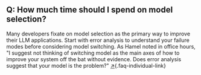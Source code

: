 ## Q: How much time should I spend on model selection?

Many developers fixate on model selection as the primary way to improve their LLM applications. Start with error analysis to understand your failure modes before considering model switching. As Hamel noted in office hours, "I suggest not thinking of switching model as the main axes of how to improve your system off the bat without evidence. Does error analysis suggest that your model is the problem?" [↗](/blog/posts/evals-faq/how-much-time-should-i-spend-on-model-selection.html){.faq-individual-link}
